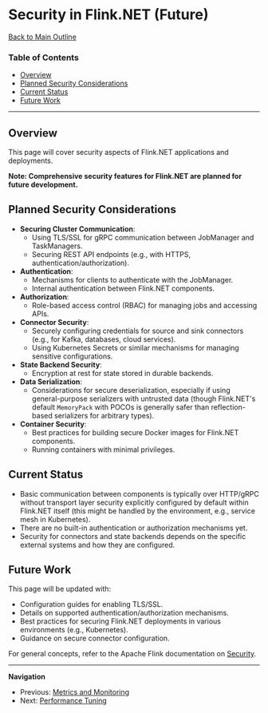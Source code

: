 # Security in Flink.NET (Future)

[Back to Main Outline](./Wiki-Structure-Outline.md)

### Table of Contents
- [Overview](#overview)
- [Planned Security Considerations](#planned-security-considerations)
- [Current Status](#current-status)
- [Future Work](#future-work)

---

## Overview

This page will cover security aspects of Flink.NET applications and deployments.

**Note: Comprehensive security features for Flink.NET are planned for future development.**

## Planned Security Considerations

*   **Securing Cluster Communication**:
    *   Using TLS/SSL for gRPC communication between JobManager and TaskManagers.
    *   Securing REST API endpoints (e.g., with HTTPS, authentication/authorization).
*   **Authentication**:
    *   Mechanisms for clients to authenticate with the JobManager.
    *   Internal authentication between Flink.NET components.
*   **Authorization**:
    *   Role-based access control (RBAC) for managing jobs and accessing APIs.
*   **Connector Security**:
    *   Securely configuring credentials for source and sink connectors (e.g., for Kafka, databases, cloud services).
    *   Using Kubernetes Secrets or similar mechanisms for managing sensitive configurations.
*   **State Backend Security**:
    *   Encryption at rest for state stored in durable backends.
*   **Data Serialization**:
    *   Considerations for secure deserialization, especially if using general-purpose serializers with untrusted data (though Flink.NET's default `MemoryPack` with POCOs is generally safer than reflection-based serializers for arbitrary types).
*   **Container Security**:
    *   Best practices for building secure Docker images for Flink.NET components.
    *   Running containers with minimal privileges.

## Current Status

*   Basic communication between components is typically over HTTP/gRPC without transport layer security explicitly configured by default within Flink.NET itself (this might be handled by the environment, e.g., service mesh in Kubernetes).
*   There are no built-in authentication or authorization mechanisms yet.
*   Security for connectors and state backends depends on the specific external systems and how they are configured.

## Future Work

This page will be updated with:
*   Configuration guides for enabling TLS/SSL.
*   Details on supported authentication/authorization mechanisms.
*   Best practices for securing Flink.NET deployments in various environments (e.g., Kubernetes).
*   Guidance on secure connector configuration.

For general concepts, refer to the Apache Flink documentation on [Security](https://nightlies.apache.org/flink/flink-docs-stable/docs/deployment/security/overview/).

---
**Navigation**
*   Previous: [Metrics and Monitoring](./Advanced-Metrics-Monitoring.md)
*   Next: [Performance Tuning](./Advanced-Performance-Tuning.md)
